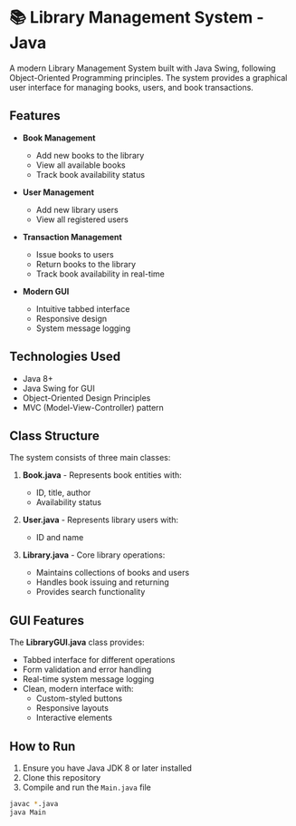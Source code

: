 # 📚 Library Management System - Java

A modern Library Management System built with Java Swing, following Object-Oriented Programming principles. The system provides a graphical user interface for managing books, users, and book transactions.


## Features

- **Book Management**
  - Add new books to the library
  - View all available books
  - Track book availability status

- **User Management**
  - Add new library users
  - View all registered users

- **Transaction Management**
  - Issue books to users
  - Return books to the library
  - Track book availability in real-time

- **Modern GUI**
  - Intuitive tabbed interface
  - Responsive design
  - System message logging

## Technologies Used

- Java 8+
- Java Swing for GUI
- Object-Oriented Design Principles
- MVC (Model-View-Controller) pattern

## Class Structure

The system consists of three main classes:

1. **Book.java** - Represents book entities with:
   - ID, title, author
   - Availability status

2. **User.java** - Represents library users with:
   - ID and name

3. **Library.java** - Core library operations:
   - Maintains collections of books and users
   - Handles book issuing and returning
   - Provides search functionality

## GUI Features

The **LibraryGUI.java** class provides:

- Tabbed interface for different operations
- Form validation and error handling
- Real-time system message logging
- Clean, modern interface with:
  - Custom-styled buttons
  - Responsive layouts
  - Interactive elements

## How to Run

1. Ensure you have Java JDK 8 or later installed
2. Clone this repository
3. Compile and run the `Main.java` file

```bash
javac *.java
java Main
